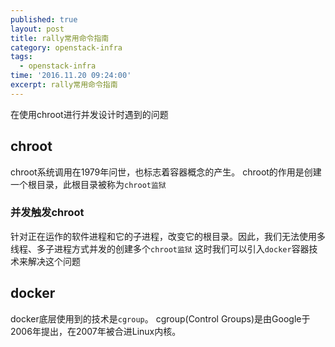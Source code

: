 ```yaml
---
published: true
layout: post
title: rally常用命令指南
category: openstack-infra
tags:
  - openstack-infra
time: '2016.11.20 09:24:00'
excerpt: rally常用命令指南
---
```


在使用chroot进行并发设计时遇到的问题

<!--more-->

## chroot

chroot系统调用在1979年问世，也标志着容器概念的产生。
chroot的作用是创建一个根目录，此根目录被称为`chroot监狱`

### 并发触发chroot
针对正在运作的软件进程和它的子进程，改变它的根目录。因此，我们无法使用多线程、多子进程方式并发的创建多个`chroot监狱`
这时我们可以引入`docker`容器技术来解决这个问题

## docker
docker底层使用到的技术是`cgroup`。
cgroup(Control Groups)是由Google于2006年提出，在2007年被合进Linux内核。
